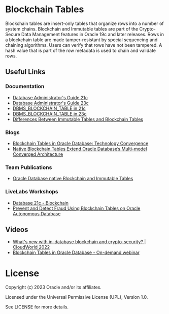 # Blockchain Tables

Blockchain tables are insert-only tables that organize rows into a number of system chains. Blockchain and Immutable tables are part of the Crypto-Secure Data Management features in Oracle 19c and later releases. Rows in a blockchain table are made tamper-resistant by special sequencing and chaining algorithms. 
Users can verify that rows have not been tampered. A hash value that is part of the row metadata is used to chain and validate rows.
 

## Useful Links

### Documentation

- [Database Administrator's Guide 21c](https://docs.oracle.com/en/database/oracle/oracle-database/21/admin/managing-tables.html#GUID-707B02F5-E589-4C20-8E2E-5ED4F7888702)
- [Database Administrator's Guide 23c](https://docs.oracle.com/en/database/oracle/oracle-database/23/admin/managing-tables.html#GUID-707B02F5-E589-4C20-8E2E-5ED4F7888702)
- [DBMS_BLOCKCHAIN_TABLE in 21c](https://docs.oracle.com/en/database/oracle/oracle-database/21/arpls/dbms_blockchain_table.html#GUID-8B000001-AE8B-42EA-8BF3-E590BCBA6657)
- [DBMS_BLOCKCHAIN_TABLE in 23c](https://docs.oracle.com/en/database/oracle/oracle-database/23/arpls/dbms_blockchain_table.html#GUID-8B000001-AE8B-42EA-8BF3-E590BCBA6657)
- [Differences Between Immutable Tables and Blockchain Tables](https://docs.oracle.com/en/database/oracle/oracle-database/21/admin/managing-tables.html#GUID-55B51BC2-6367-4728-87C2-C30E898DD6FD)


### Blogs

- [Blockchain Tables in Oracle Database: Technology Convergence](https://blogs.oracle.com/blockchain/post/blockchain-tables-in-oracle-database-technology-convergence)
- [Native Blockchain Tables Extend Oracle Database’s Multi-model Converged Architecture](https://blogs.oracle.com/blockchain/post/native-blockchain-tables-extend-oracle-databases-multi-model-converged-architecture)

### Team Publications

- [Oracle Database native Blockchain and Immutable Tables](https://blogs.oracle.com/coretec/post/blockchain-or-immutable-tables)


### LiveLabs Workshops

- [Database 21c - Blockchain](https://apexapps.oracle.com/pls/apex/r/dbpm/livelabs/view-workshop?wid=746&clear=RR,180&session=11311967125302)
- [Prevent and Detect Fraud Using Blockchain Tables on Oracle Autonomous Database](https://apexapps.oracle.com/pls/apex/r/dbpm/livelabs/view-workshop?wid=875&clear=RR,180&session=11311967125302)


## Videos

- [What's new with in-database blockchain and crypto-security? | CloudWorld 2022](https://www.youtube.com/watch?v=6rcjornuDXU)
- [Blockchain Tables in Oracle Database - On-demand webinar](https://go.oracle.com/LP=111864?elqCampaignId=296036)


# License

Copyright (c) 2023 Oracle and/or its affiliates.

Licensed under the Universal Permissive License (UPL), Version 1.0.

See LICENSE for more details.
